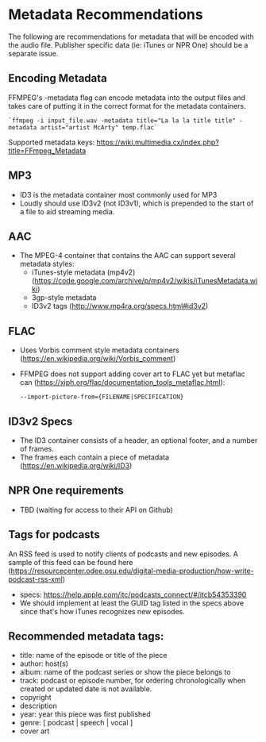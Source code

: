 # Metadata Recommendations
The following are recommendations for metadata that will be encoded with the audio file.  Publisher
specific data (ie: iTunes or NPR One) should be a separate issue.


## Encoding Metadata
FFMPEG's -metadata flag can encode metadata into the output files and takes care of putting it in the correct format 
for the metadata containers.
    
    `ffmpeg -i input_file.wav -metadata title="La la la title title" -metadata artist="artist McArty" temp.flac`
    
Supported metadata keys: https://wiki.multimedia.cx/index.php?title=FFmpeg_Metadata

## MP3
* ID3 is the metadata container most commonly used for MP3
* Loudly should use ID3v2 (not ID3v1), which is prepended to the start of a file to aid streaming media.

## AAC
* The MPEG-4 container that contains the AAC can support several metadata styles:
    * iTunes-style metadata (mp4v2) (https://code.google.com/archive/p/mp4v2/wikis/iTunesMetadata.wiki)
    * 3gp-style metadata
    * ID3v2 tags (http://www.mp4ra.org/specs.html#id3v2)
    
## FLAC
* Uses Vorbis comment style metadata containers (https://en.wikipedia.org/wiki/Vorbis_comment)
* FFMPEG does not support adding cover art to FLAC yet but metaflac can (https://xiph.org/flac/documentation_tools_metaflac.html):

    `--import-picture-from={FILENAME|SPECIFICATION}	`

## ID3v2 Specs
* The ID3 container consists of a header, an optional footer, and a number of frames. 
* The frames each contain a piece of metadata (https://en.wikipedia.org/wiki/ID3)

## NPR One requirements
* TBD (waiting for access to their API on Github)

## Tags for podcasts
An RSS feed is used to notify clients of podcasts and new episodes.  A sample of this feed
can be found here (https://resourcecenter.odee.osu.edu/digital-media-production/how-write-podcast-rss-xml)
* specs: https://help.apple.com/itc/podcasts_connect/#/itcb54353390
* We should implement at least the GUID tag listed in the specs above since that's how iTunes
recognizes new episodes.

## Recommended metadata tags:
* title: name of the episode or title of the piece
* author: host(s)
* album: name of the podcast series or show the piece belongs to
* track: podcast or episode number, for ordering chronologically when created or updated date is not
 available.
* copyright
* description
* year: year this piece was first published
* genre: [ podcast | speech | vocal ]
* cover art


 
